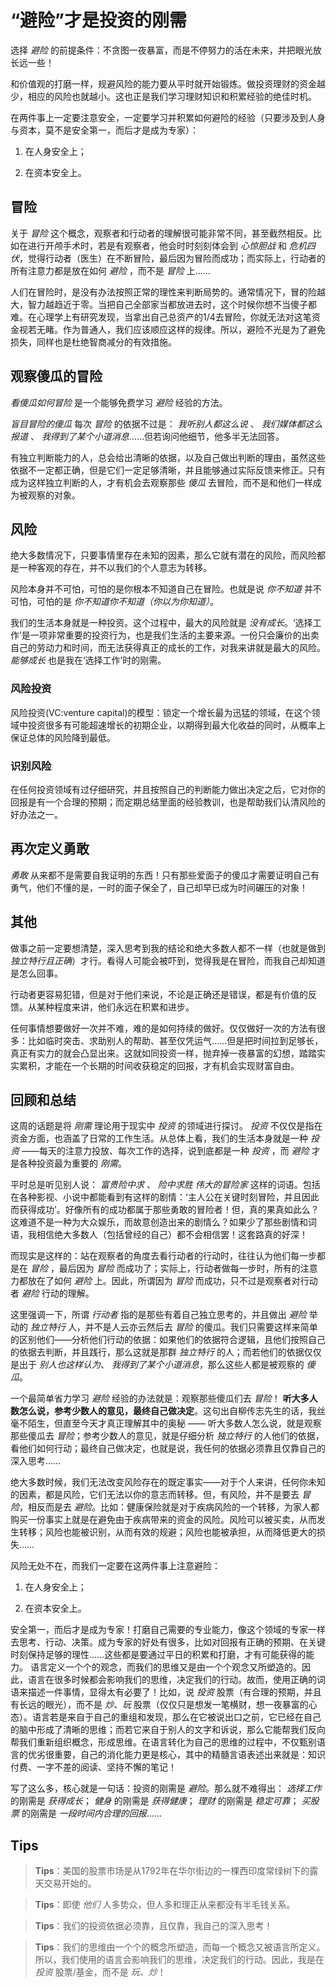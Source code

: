 # “避险”才是投资的刚需
选择 *避险* 的前提条件：不贪图一夜暴富，而是不停努力的活在未来，并把眼光放长远一些！

和价值观的打磨一样，规避风险的能力要从平时就开始锻炼。做投资理财的资金越少，相应的风险也就越小。这也正是我们学习理财知识和积累经验的绝佳时机。

在两件事上一定要注意安全，一定要学习并积累如何避险的经验（只要涉及到人身与资本，莫不是安全第一，而后才是成为专家）：
1. 在人身安全上；

2. 在资本安全上。

## 冒险
关于 *冒险* 这个概念，观察者和行动者的理解很可能非常不同，甚至截然相反。比如在进行开颅手术时，若是有观察者，他会时时刻刻体会到 *心惊胆战* 和 *危机四伏*，觉得行动者（医生）在不断冒险，最后因为冒险而成功；而实际上，行动者的所有注意力都是放在如何 *避险* ，而不是 *冒险* 上……

人们在冒险时，是没有办法按照正常的理性来判断局势的。通常情况下，冒的险越大，智力越趋近于零。当把自己全部家当都放进去时，这个时候你想不当傻子都难。在心理学上有研究发现，当拿出自己总资产的1/4去冒险，你就无法对这笔资金视若无睹。作为普通人，我们应该顺应这样的规律。所以，避险不光是为了避免损失，同样也是杜绝智商减分的有效措施。

## 观察傻瓜的冒险
*看傻瓜如何冒险* 是一个能够免费学习 *避险* 经验的方法。

*盲目冒险的傻瓜* 每次 *冒险* 的依据不过是： *我听别人都这么说* 、 *我们媒体都这么报道* 、 *我得到了某个小道消息*……但若询问他细节，他多半无法回答。

有独立判断能力的人，总会给出清晰的依据，以及自己做出判断的理由，虽然这些依据不一定都正确，但是它们一定足够清晰，并且能够通过实际反馈来修正。只有成为这样独立判断的人，才有机会去观察那些 *傻瓜* 去冒险，而不是和他们一样成为被观察的对象。

## 风险
绝大多数情况下，只要事情里存在未知的因素，那么它就有潜在的风险，而风险都是一种客观的存在，并不以我们的个人意志为转移。

风险本身并不可怕，可怕的是你根本不知道自己在冒险。也就是说 *你不知道* 并不可怕，可怕的是 *你不知道你不知道（你以为你知道）*。

我们的生活本身就是一种投资。这个过程中，最大的风险就是 *没有成长*。‘选择工作’是一项非常重要的投资行为，也是我们生活的主要来源。一份只会廉价的出卖自己的劳动力和时间，而无法获得真正的成长的工作，对我来讲就是最大的风险。 *能够成长* 也是我在‘选择工作’时的刚需。

### 风险投资
风险投资(VC:venture capital)的模型：锁定一个增长最为迅猛的领域，在这个领域中投资很多有可能超速增长的初期企业，以期得到最大化收益的同时，从概率上保证总体的风险降到最低。

### 识别风险
在任何投资领域有过仔细研究，并且按照自己的判断能力做出决定之后，它对你的回报是有一个合理的预期；而定期总结里面的经验教训，也是帮助我们认清风险的好办法之一。


## 再次定义勇敢
*勇敢* 从来都不是需要自我证明的东西！只有那些爱面子的傻瓜才需要证明自己有勇气，他们不懂的是，一时的面子保全了，自己却早已成为时间碾压的对象！

## 其他
做事之前一定要想清楚，深入思考到我的结论和绝大多数人都不一样（也就是做到 *独立特行且正确*）才行。看得人可能会被吓到，觉得我是在冒险，而我自己却知道是怎么回事。

行动者更容易犯错，但是对于他们来说，不论是正确还是错误，都是有价值的反馈。从某种程度来讲，他们永远在积累和进步。

任何事情想要做好一次并不难，难的是如何持续的做好。仅仅做好一次的方法有很多：比如临时突击、求助别人的帮助、甚至仅凭运气……但是把时间拉到足够长，真正有实力的就会凸显出来。这就如同投资一样，抛弃掉一夜暴富的幻想，踏踏实实累积，才能在一个长期的时间收获稳定的回报，才有机会实现财富自由。

## 回顾和总结
这周的话题是将 *刚需* 理论用于现实中 *投资* 的领域进行探讨。 *投资* 不仅仅是指在资金方面，也涵盖了日常的工作生活。从总体上看，我们的生活本身就是一种 *投资* ——每天的注意力投放、每次工作的选择，说到底都是一种 *投资* ，而 *避险* 才是各种投资最为重要的 *刚需*。

平时总是听见别人说： *富贵险中求* 、 *险中求胜*  *伟大的冒险家* 这样的词语。包括在各种影视、小说中都能看到有这样的剧情：‘主人公在关键时刻冒险，并且因此而获得成功’。好像所有的成功都属于那些勇敢的冒险者！但，真的果真如此么？这难道不是一种为大众娱乐，而故意创造出来的剧情么？如果少了那些剧情和词语，我相信绝大多数人（包括曾经的自己）都不会相信罢！这套路真的好深！

而现实是这样的：站在观察者的角度去看行动者的行动时，往往认为他们每一步都是在 *冒险* ，最后因为 *冒险* 而成功了；实际上，行动者做每一步时，所有的注意力都放在了如何 *避险* 上。因此，所谓因为 *冒险* 而成功，只不过是观察者对行动者 *避险* 行动的理解。

这里强调一下，所谓 *行动者* 指的是那些有着自己独立思考的，并且做出 *避险* 举动的 *独立特行* 人，并不是人云亦云然后去 *冒险* 的傻瓜。我们只需要这样来简单的区别他们——分析他们行动的依据：如果他们的依据符合逻辑，且他们按照自己的依据去判断，并且践行，那么这就是那群 *独立特行* 的人；而若他们的依据仅仅是出于 *别人也这样认为*、 *我得到了某个小道消息*，那么这些人都是被观察的 *傻瓜*。

一个最简单省力学习 *避险* 经验的办法就是：观察那些傻瓜们去 *冒险*！ **听大多人数怎么说，参考少数人的意见，最终自己做决定**。这句出自柳传志先生的话，我丝毫不陌生，但直至今天才真正理解其中的奥秘 —— 听大多数人怎么说，就是观察那些傻瓜去 *冒险*；参考少数人的意见，就是仔细分析 *独立特行* 的人他们的依据，看他们如何行动；最终自己做决定，也就是说，我任何的依据必须靠且仅靠自己的深入思考……

绝大多数时候，我们无法改变风险存在的既定事实——对于个人来讲，任何你未知的因素，都是风险，它们无法以你的意志而转移。但，有风险，并不是要去 *冒险*，相反而是去 *避险*。比如：健康保险就是对于疾病风险的一个转移，为家人都购买一份事实上就是在避免由于疾病带来的资金的风险。风险可以被买卖，从而发生转移；风险也能被识别，从而有效的规避；风险也能被承担，从而降低更大的损失……

风险无处不在，而我们一定要在这两件事上注意避险：
1. 在人身安全上；

2. 在资本安全上。

安全第一，而后才是成为专家！打磨自己需要的专业能力，像这个领域的专家一样去思考、行动、决策。成为专家的好处有很多，比如对回报有正确的预期、在关键时刻保持足够的理性……这些都是要通过平日的积累和打磨，才有可能获得的能力。
语言定义一个个的观念，而我们的思维又是由一个个观念又所塑造的。因此，语言在很多时候都会影响我们的思维，决定我们的行动。故而，使用正确的词语来描述一件事情，显得太有必要了！比如，说 *投资* 股票（有合理的预期，并且有长远的眼光），而不是 *炒、玩* 股票（仅仅只是想发一笔横财，想一夜暴富的心态）。语言若是来自于自己的重组和发现，那么在它被说出口之前，它已经在自己的脑中形成了清晰的思维；而若它来自于别人的文字和诉说，那么它能帮我们反向帮我们重新组织概念，形成思维。在语言转化为自己的思维的过程中，不仅甄别语言的优劣很重要，自己的消化能力更是核心，其中的精髓言语表述出来就是：知识付费、一字不差的阅读、坚持不懈的笔记！

写了这么多，核心就是一句话：投资的刚需是 *避险*。那么就不难得出： *选择工作* 的刚需是 *获得成长*； *健身* 的刚需是 *获得健康*； *理财* 的刚需是 *稳定可靠*； *买股票* 的刚需是 *一段时间内合理的回报*……


## Tips
> **Tips**：美国的股票市场是从1792年在华尔街边的一棵西印度常绿树下的露天交易开始的。

> **Tips**：即使 *他们* 人多势众，但人多和理正从来都没有半毛钱关系。

> **Tips**：我们的投资依据必须靠，且仅靠，我自己的深入思考！

> **Tips**：我们的思维由一个个的概念所塑造，而每一个概念又被语言所定义。所以，我们使用的语言会影响我们的思维，决定我们的行动。因此，我是在 *投资* 股票/基金，而不是 *玩、炒*！
